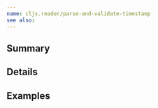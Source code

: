 ```yaml
---
name: cljs.reader/parse-and-validate-timestamp
see also:
---
```


## Summary

## Details

## Examples
